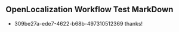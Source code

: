 ## OpenLocalization Workflow Test MarkDown
* 309be27a-ede7-4622-b68b-497310512369 thanks!

<!--HONumber=Oct16_HO3-->


